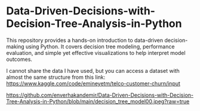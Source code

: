 # Data-Driven-Decisions-with-Decision-Tree-Analysis-in-Python
This repository provides a hands-on introduction to data-driven decision-making using Python. It covers decision tree modeling, performance evaluation, and simple yet effective visualizations to help interpret model outcomes.

I cannot share the data I have used, but you can access a dataset with almost the same structure from this link: https://www.kaggle.com/code/emineyetm/telco-customer-churn/input



https://github.com/enverhakandemir/Data-Driven-Decisions-with-Decision-Tree-Analysis-in-Python/blob/main/decision_tree_model00.jpeg?raw=true
